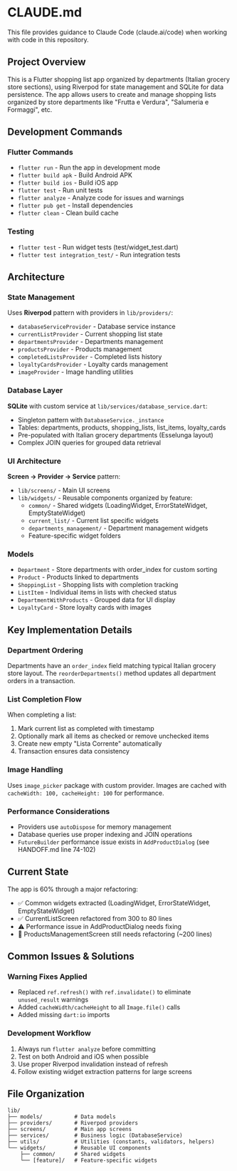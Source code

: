 # CLAUDE.md

This file provides guidance to Claude Code (claude.ai/code) when working with code in this repository.

## Project Overview

This is a Flutter shopping list app organized by departments (Italian grocery store sections), using Riverpod for state management and SQLite for data persistence. The app allows users to create and manage shopping lists organized by store departments like "Frutta e Verdura", "Salumeria e Formaggi", etc.

## Development Commands

### Flutter Commands
- `flutter run` - Run the app in development mode
- `flutter build apk` - Build Android APK
- `flutter build ios` - Build iOS app
- `flutter test` - Run unit tests
- `flutter analyze` - Analyze code for issues and warnings
- `flutter pub get` - Install dependencies
- `flutter clean` - Clean build cache

### Testing
- `flutter test` - Run widget tests (test/widget_test.dart)
- `flutter test integration_test/` - Run integration tests

## Architecture

### State Management
Uses **Riverpod** pattern with providers in `lib/providers/`:
- `databaseServiceProvider` - Database service instance
- `currentListProvider` - Current shopping list state
- `departmentsProvider` - Departments management
- `productsProvider` - Products management  
- `completedListsProvider` - Completed lists history
- `loyaltyCardsProvider` - Loyalty cards management
- `imageProvider` - Image handling utilities

### Database Layer
**SQLite** with custom service at `lib/services/database_service.dart`:
- Singleton pattern with `DatabaseService._instance`
- Tables: departments, products, shopping_lists, list_items, loyalty_cards
- Pre-populated with Italian grocery departments (Esselunga layout)
- Complex JOIN queries for grouped data retrieval

### UI Architecture  
**Screen → Provider → Service** pattern:
- `lib/screens/` - Main UI screens
- `lib/widgets/` - Reusable components organized by feature:
  - `common/` - Shared widgets (LoadingWidget, ErrorStateWidget, EmptyStateWidget)
  - `current_list/` - Current list specific widgets
  - `departments_management/` - Department management widgets
  - Feature-specific widget folders

### Models
- `Department` - Store departments with order_index for custom sorting
- `Product` - Products linked to departments
- `ShoppingList` - Shopping lists with completion tracking
- `ListItem` - Individual items in lists with checked status
- `DepartmentWithProducts` - Grouped data for UI display
- `LoyaltyCard` - Store loyalty cards with images

## Key Implementation Details

### Department Ordering
Departments have an `order_index` field matching typical Italian grocery store layout. The `reorderDepartments()` method updates all department orders in a transaction.

### List Completion Flow
When completing a list:
1. Mark current list as completed with timestamp
2. Optionally mark all items as checked or remove unchecked items
3. Create new empty "Lista Corrente" automatically
4. Transaction ensures data consistency

### Image Handling
Uses `image_picker` package with custom provider. Images are cached with `cacheWidth: 100, cacheHeight: 100` for performance.

### Performance Considerations
- Providers use `autoDispose` for memory management
- Database queries use proper indexing and JOIN operations
- `FutureBuilder` performance issue exists in `AddProductDialog` (see HANDOFF.md line 74-102)

## Current State

The app is 60% through a major refactoring:
- ✅ Common widgets extracted (LoadingWidget, ErrorStateWidget, EmptyStateWidget)
- ✅ CurrentListScreen refactored from 300 to 80 lines
- ⚠️ Performance issue in AddProductDialog needs fixing
- 🔄 ProductsManagementScreen still needs refactoring (~200 lines)

## Common Issues & Solutions

### Warning Fixes Applied
- Replaced `ref.refresh()` with `ref.invalidate()` to eliminate `unused_result` warnings
- Added `cacheWidth/cacheHeight` to all `Image.file()` calls
- Added missing `dart:io` imports

### Development Workflow
1. Always run `flutter analyze` before committing
2. Test on both Android and iOS when possible
3. Use proper Riverpod invalidation instead of refresh
4. Follow existing widget extraction patterns for large screens

## File Organization

```
lib/
├── models/          # Data models
├── providers/       # Riverpod providers
├── screens/         # Main app screens  
├── services/        # Business logic (DatabaseService)
├── utils/           # Utilities (constants, validators, helpers)
└── widgets/         # Reusable UI components
    ├── common/      # Shared widgets
    └── [feature]/   # Feature-specific widgets
```